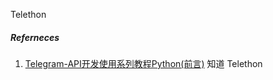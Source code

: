 Telethon



##### Referneces

1. [Telegram-API开发使用系列教程Python(前言)](https://www.jianshu.com/p/270e81e6b457) 知道 Telethon